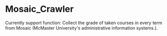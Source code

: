 # Mosaic_Crawler

Currently support function:
Collect the grade of taken courses in every term from Mosaic (McMaster University's administrative information systems.).


